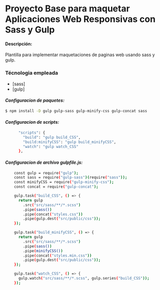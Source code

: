 # Proyecto Base para maquetar Aplicaciones Web Responsivas con Sass y Gulp

#### Descripción:

Plantilla para implementar maquetaciones de paginas web usando sass y gulp.

### Técnologia empleada

- [sass]
- [gulp]

#### _**Configuracion de paquetes:**_

```sh
$ npm install -D gulp gulp-sass gulp-minify-css gulp-concat sass
```

#### _**Configuracion de scripts:**_

```sh
	  "scripts": {
		"build": "gulp build_CSS",
		"build:minifyCSS": "gulp build_minifyCSS",
		"watch": "gulp watch_CSS"
	  },
```

#### _**Configuracion de archivo gulpfile.js:**_

```sh
	const gulp = require("gulp");
	const sass = require("gulp-sass")(require("sass"));
	const minifyCSS = require("gulp-minify-css");
	const concat = require("gulp-concat");

	gulp.task("build_CSS", () => {
	  return gulp
		.src("src/sass/**/*.scss")
		.pipe(sass())
		.pipe(concat("styles.css"))
		.pipe(gulp.dest("src/public/css"));
	});

	gulp.task("build_minifyCSS", () => {
	  return gulp
		.src("src/sass/**/*.scss")
		.pipe(sass())
		.pipe(minifyCSS())
		.pipe(concat("styles.min.css"))
		.pipe(gulp.dest("src/public/css"));
	});

	gulp.task("watch_CSS", () => {
	  gulp.watch("src/sass/**/*.scss", gulp.series("build_CSS"));
	});

```
